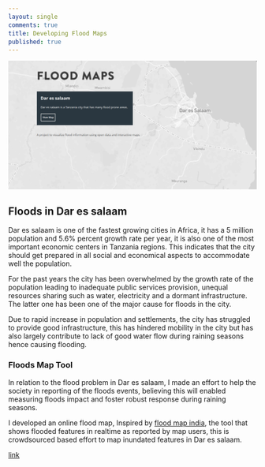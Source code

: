 ```yaml
---
layout: single
comments: true
title: Developing Flood Maps
published: true
---
```





![](https://raw.githubusercontent.com/samweli/jekyll-now/master/images/flood_map.png)

## Floods in Dar es salaam

Dar es salaam is one of the fastest growing cities in Africa, it has a 5 million population and 5.6% percent growth rate per year, it is also one of the most important economic centers in Tanzania regions. This indicates that the city should get prepared in all social and economical aspects to accommodate well the population.
	
For the past years the city has been overwhelmed by the growth rate of the population leading to inadequate public services provision, unequal resources sharing such as water, electricity and a dormant infrastructure. The latter one has been one of the major cause for floods in the city.

Due to rapid increase in population and settlements, the city has struggled to provide good infrastructure, this has hindered mobility in the city but has also largely contribute to lack of good water flow during raining seasons hence causing flooding. 


### Floods Map Tool

In relation to the flood problem in Dar es salaam, I made an effort to help the society in reporting of the floods events, believing this will enabled measuring floods impact and foster robust response during raining seasons.

I developed an online flood map, Inspired by [flood map india](https://osm-in.github.io/flood-map/), the tool
that shows flooded features in realtime as reported by map users, this is crowdsourced based effort to map inundated features in Dar es salaam.

[link](http://samweli.github.io/flood-map/)

